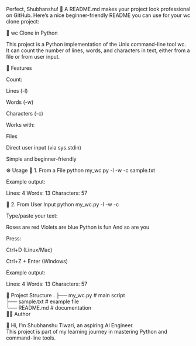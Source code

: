 Perfect, Shubhanshu! 🚀
A README.md makes your project look professional on GitHub. Here’s a nice beginner-friendly README you can use for your wc clone project:

📝 wc Clone in Python

This project is a Python implementation of the Unix command-line tool wc.
It can count the number of lines, words, and characters in text, either from a file or from user input.

📌 Features

Count:

Lines (-l)

Words (-w)

Characters (-c)

Works with:

Files

Direct user input (via sys.stdin)

Simple and beginner-friendly

⚙️ Usage
🔹 1. From a File
python my_wc.py -l -w -c sample.txt


Example output:

Lines: 4
Words: 13
Characters: 57

🔹 2. From User Input
python my_wc.py -l -w -c


Type/paste your text:

Roses are red
Violets are blue
Python is fun
And so are you


Press:

Ctrl+D (Linux/Mac)

Ctrl+Z + Enter (Windows)

Example output:

Lines: 4
Words: 13
Characters: 57

📂 Project Structure
.
├── my_wc.py       # main script <br>
├── sample.txt     # example file <br>
└── README.md      # documentation <br>
🧑‍💻 Author

👋 Hi, I’m Shubhanshu Tiwari, an aspiring AI Engineer. <br>
This project is part of my learning journey in mastering Python and command-line tools.
